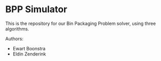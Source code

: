 # BPP Simulator
This is the repository for our Bin Packaging Problem solver, using three algorithms.

Authors:
* Ewart Boonstra
* Eldin Zenderink
